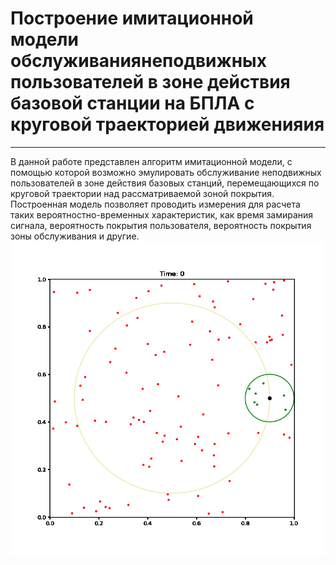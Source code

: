 # Построение имитационной модели обслуживаниянеподвижных пользователей в зоне действия базовой станции на БПЛА с круговой траекторией движенияия
***
В данной работе представлен алгоритм имитационной модели, с помощью которой возможно эмулировать обслуживание неподвижных пользователей в зоне действия базовых станций, перемещающихся по круговой траектории над рассматриваемой зоной покрытия. Построенная модель позволяет проводить измерения для расчета таких вероятностно-временных характеристик, как время замирания сигнала, вероятность покрытия пользователя, вероятность покрытия зоны обслуживания и другие.
![Анимация](https://github.com/Ivan-Menshov/Building-a-simulation-model-for-servicing-stationary-users-in-the-coverage-area-of-a-base-station-on/blob/main/Animation_gif.gif?raw=true)
